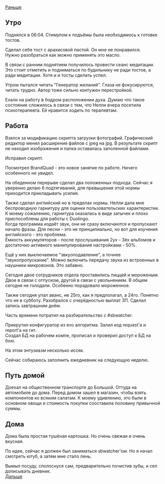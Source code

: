 [Раньше](2020.07.23.md)  
## Утро
Поднялся в 06:04. Стимулом к подъёмы была необходимось к готовке тостов.

Сделал себе тост с арахисовой пастой. Он мне не понравился.  
Нужно разобраться как можно применять это масло.

В связи с ранним поднятием получилось провести сеанс медитации. Это стоит отметить и подниматься по будильнику не ради тостов, а ради медитации. Хотя и и тосты сделать успел.

Утром пытался читать "Генератор желаний". Глаза не фокусируются, читать трудно. Автор тоже сильно контужен перестройкой.

Ехали на работу в бодром расположении духа. Думаю что такое состояние сложилось в связи с тем, что Нелли вчера посетила психотерапевта. Ей нравится ходить по терапевтам.
## Работа
Взялся за модификацию скрипта загрузки фотографий. Графический редактор менял расширения файлов с jpeg на jpg. В результате скрипт не находил изображения и папка оставалась заполенной файлами.

Исправил скрипт.

Посмотрел BrandQuad - это новое занятие по работе. Ничего особенного не увидел.

На обеденном перерыве сделал два положенных подхода. Сейчас я уверенно делаю 6 подтягиваний, для превышения этой нормы приходится прикладывать усилия.  

Также сделал английский но в пределах нормы. Нелли дала мне беспроводную гарнитуру для оценки пользовательских характеристик. К моему сожалению, гарнитура оказалась в виде затычек и плохо приспособлены для работы с Duolingo.  
Когда программа издаёт звук, они не сразу включаются и пропускают начало фразы. Для песни - это не принципиально, но вот для изучения английского - это проблема.  
Ёмкость аккумуляторов - после прослушивания 2ух - 3ёх альбомов и достаточно активного манипулирования настройками - 50%.

Ещё у них выключаемое "звкуоподавление", а точнее "звукопропускание". Можно включить передачу звука из встроенных в наушники микровонов. Это забавно.

Сегодня двое сотрудников отдела проставились пиццей и мороженым. Двое в связи с отпуском, другой в связи с увольнением. В общем сегодня не голодали. Особенно порадовало мороженное.

Также сегодня упал аванс, не 25го, как я предполагал, а 24го. Понятно что не в субботу. Разобрался с очерёдностью выплат ЗП. Сделал запись завтрашним днём.

Часть времени потратил на разбирательство с #sbwatcher.

Прикрутил конфигуратор из evo алгоритма. Залил код request'а и report'а на гит.  
Создал БД на рабочем компе, прописал и проверил доступ к БД на бою.

На этом энтузиазм несколько иссяк.

Сейчас собираюсь заполнить ежедневник на следующую неделю.
## Путь домой
Доехал на общественном транспорте до Большой. Оттуда на автомобиле до дома. Перед домом зашел в магазин, чтобы взять компонентов ко всяким салатам. К моему удивлению, это были в основном овощи и стоимость покупки сооставила половину привычной суммы.
## Дома
Дома была простая тушёная картошка. Но очень свежая и очень вкусная.

По идее, сейчас я должен был заниматься sbwatcher'ом. Но я начал смотреть ютуб, а затем мне стало лень.

Вымыл посуду, сполоснуся сам, предварительно почистив зубы, и сел дописывать дневник.  
[Дальше](2020.07.25.md)